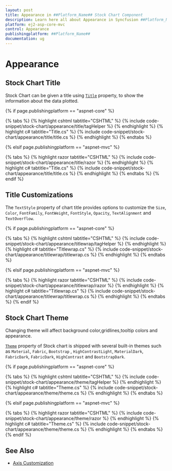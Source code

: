 ```yaml
---
layout: post
title: Appearance in ##Platform_Name## Stock Chart Component
description: Learn here all about Appearance in Syncfusion ##Platform_Name## Stock Chart component of Syncfusion Essential JS 2 and more.
platform: ej2-asp-core-mvc
control: Appearance
publishingplatform: ##Platform_Name##
documentation: ug
---
```



# Appearance

## Stock Chart Title

Stock Chart can be given a title using [`Title`](https://help.syncfusion.com/cr/aspnetcore-js2/Syncfusion.EJ2.Charts.StockChart.html#Syncfusion_EJ2_Charts_StockChart_Title) property, to show the information about the data plotted.

{% if page.publishingplatform == "aspnet-core" %}

{% tabs %}
{% highlight cshtml tabtitle="CSHTML" %}
{% include code-snippet/stock-chart/appearance/title/tagHelper %}
{% endhighlight %}
{% highlight c# tabtitle="Title.cs" %}
{% include code-snippet/stock-chart/appearance/title/title.cs %}
{% endhighlight %}
{% endtabs %}

{% elsif page.publishingplatform == "aspnet-mvc" %}

{% tabs %}
{% highlight razor tabtitle="CSHTML" %}
{% include code-snippet/stock-chart/appearance/title/razor %}
{% endhighlight %}
{% highlight c# tabtitle="Title.cs" %}
{% include code-snippet/stock-chart/appearance/title/title.cs %}
{% endhighlight %}
{% endtabs %}
{% endif %}



<!-- markdownlint-disable MD036 -->

## Title Customizations

The `TextStyle` property of chart title provides options to customize the `Size`, `Color`, `FontFamily`, `FontWeight`, `FontStyle`, `Opacity`, `TextAlignment` and `TextOverflow`.

{% if page.publishingplatform == "aspnet-core" %}

{% tabs %}
{% highlight cshtml tabtitle="CSHTML" %}
{% include code-snippet/stock-chart/appearance/titlewrap/tagHelper %}
{% endhighlight %}
{% highlight c# tabtitle="Titlewrap.cs" %}
{% include code-snippet/stock-chart/appearance/titlewrap/titlewrap.cs %}
{% endhighlight %}
{% endtabs %}

{% elsif page.publishingplatform == "aspnet-mvc" %}

{% tabs %}
{% highlight razor tabtitle="CSHTML" %}
{% include code-snippet/stock-chart/appearance/titlewrap/razor %}
{% endhighlight %}
{% highlight c# tabtitle="Titlewrap.cs" %}
{% include code-snippet/stock-chart/appearance/titlewrap/titlewrap.cs %}
{% endhighlight %}
{% endtabs %}
{% endif %}



## Stock Chart Theme

Changing theme will affect background color,gridlines,tooltip colors and appearance.

[`Theme`](https://help.syncfusion.com/cr/aspnetcore-js2/Syncfusion.EJ2.Charts.StockChart.html#Syncfusion_EJ2_Charts_StockChart_Theme) property of Stock chart is shipped with several built-in themes such as `Material`, `Fabric`, `Bootstrap` , `HighContrastLight`, `MaterialDark`, `FabricDark`, `FabricDark`, `HighContrast` and `BootstrapDark`.

{% if page.publishingplatform == "aspnet-core" %}

{% tabs %}
{% highlight cshtml tabtitle="CSHTML" %}
{% include code-snippet/stock-chart/appearance/theme/tagHelper %}
{% endhighlight %}
{% highlight c# tabtitle="Theme.cs" %}
{% include code-snippet/stock-chart/appearance/theme/theme.cs %}
{% endhighlight %}
{% endtabs %}

{% elsif page.publishingplatform == "aspnet-mvc" %}

{% tabs %}
{% highlight razor tabtitle="CSHTML" %}
{% include code-snippet/stock-chart/appearance/theme/razor %}
{% endhighlight %}
{% highlight c# tabtitle="Theme.cs" %}
{% include code-snippet/stock-chart/appearance/theme/theme.cs %}
{% endhighlight %}
{% endtabs %}
{% endif %}



## See Also

* [Axis Customization](./axis-customization/)
